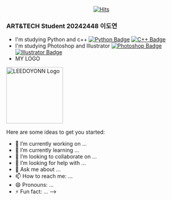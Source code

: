 <div align=center>

[![Hits](https://hits.seeyoufarm.com/api/count/incr/badge.svg?url=https%3A%2F%2Fgithub.com%2Fmydoyeon&count_bg=%23FFE300&title_bg=%23000000&icon=&icon_color=%23E7E7E7&title=hits&edge_flat=false)](https://hits.seeyoufarm.com)
</div>

### ART&TECH Student 20242448 이도연 
- I'm studying Python and c++
[![Python Badge](https://img.shields.io/badge/-Python-blue?style=flat-square&logo=python&logoColor=white&link=https://www.python.org/)](https://www.python.org/) [![C++ Badge](https://img.shields.io/badge/-C++-00599C?style=flat-square&logo=c%2B%2B&logoColor=white&link=https://isocpp.org/)](https://isocpp.org/)
- I'm studying Photoshop and Illustrator
[![Photoshop Badge](https://img.shields.io/badge/-Photoshop-31A8FF?style=flat-square&logo=adobe-photoshop&logoColor=white&link=https://www.adobe.com/products/photoshop.html)](https://www.adobe.com/products/photoshop.html) [![Illustrator Badge](https://img.shields.io/badge/-Illustrator-FF9A00?style=flat-square&logo=adobe-illustrator&logoColor=white&link=https://www.adobe.com/products/illustrator.html)](https://www.adobe.com/products/illustrator.html)
- MY LOGO
<a href="https://example.com">
  <img src="https://ifh.cc/g/8wAg9K.jpg" alt="LEEDOYONN Logo" width="150">
</a>


Here are some ideas to get you started:

- 🔭 I’m currently working on ...
- 🌱 I’m currently learning ...
- 👯 I’m looking to collaborate on ...
- 🤔 I’m looking for help with ...
- 💬 Ask me about ...
- 📫 How to reach me: ...
- 😄 Pronouns: ...
- ⚡ Fun fact: ...
-->
